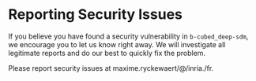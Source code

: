# Reporting Security Issues

If you believe you have found a security vulnerability in `b-cubed_deep-sdm`, we encourage you to let us know right away. We will investigate all legitimate reports and do our best to quickly fix the problem.

Please report security issues at maxime.ryckewaert/@/inria./fr.